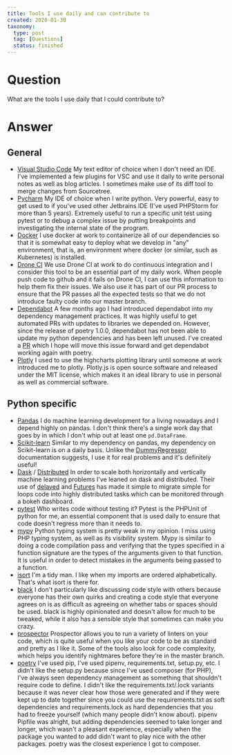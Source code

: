 ```yaml
---
title: Tools I use daily and can contribute to
created: 2020-01-30
taxonomy:
  type: post
  tag: [Questions]
  status: finished
---
```


# Question
What are the tools I use daily that I could contribute to?

# Answer
## General
* [Visual Studio Code](https://github.com/microsoft/vscode) My text editor of choice when I don't need an IDE. I've implemented a few plugins for VSC and use it daily to write personal notes as well as blog articles. I sometimes make use of its diff tool to merge changes from Sourcetree.
* [Pycharm](https://github.com/JetBrains/intellij-community) My IDE of choice when I write python. Very powerful, easy to get used to if you've used other Jetbrains IDE (I've used PHPStorm for more than 5 years). Extremely useful to run a specific unit test using pytest or to debug a complex issue by putting breakpoints and investigating the internal state of the program.
* [Docker](https://github.com/moby/moby) I use docker at work to containerize all of our dependencies so that it is somewhat easy to deploy what we develop in "any" environment, that is, an environment where docker (or similar, such as Kubernetes) is installed.
* [Drone CI](https://github.com/drone/drone) We use Drone CI at work to do continuous integration and I consider this tool to be an essential part of my daily work. When people push code to github and it fails on Drone CI, I can use this information to help them fix their issues. We also use it has part of our PR process to ensure that the PR passes all the expected tests so that we do not introduce faulty code into our master branch.
* [Dependabot](https://github.com/dependabot/dependabot-core) A few months ago I had introduced dependabot into my dependency management practices. It was highly useful to get automated PRs with updates to libraries we depended on. However, since the release of poetry 1.0.0, dependabot has not been able to update my python dependencies and has been left unused. I've created a [PR](https://github.com/dependabot/dependabot-core/pull/1621) which I hope will move this issue forward and get dependabot working again with poetry.
* [Plotly](https://github.com/plotly/plotly.js) I used to use the highcharts plotting library until someone at work introduced me to plotly. Plotly.js is open source software and released under the MIT license, which makes it an ideal library to use in personal as well as commercial software.

## Python specific
* [Pandas](https://github.com/pandas-dev/pandas) I do machine learning development for a living nowadays and I depend highly on pandas. I don't think there's a single work day that goes by in which I don't whip out at least one `pd.DataFrame`.
* [Scikit-learn](https://github.com/scikit-learn/scikit-learn) Similar to my dependency on pandas, my dependency on Scikit-learn is on a daily basis. Unlike the [DummyRegressor](https://scikit-learn.org/stable/modules/generated/sklearn.dummy.DummyRegressor.html) documentation suggests, I use it for real problems and it's definitely useful!
* [Dask](https://github.com/dask/dask) / [Distributed](https://github.com/dask/distributed) In order to scale both horizontally and vertically machine learning problems I've leaned on dask and distributed. Their use of [delayed](https://docs.dask.org/en/latest/delayed.html) and [Futures](https://docs.dask.org/en/latest/futures.html) has made it simple to migrate simple for loops code into highly distributed tasks which can be monitored through a bokeh dashboard.
* [pytest](https://github.com/pytest-dev/pytest) Who writes code without testing it? Pytest is the PHPUnit of python for me, an essential component that is used daily to ensure that code doesn't regress more than it needs to.
* [mypy](https://github.com/python/mypy) Python typing system is pretty weak in my opinion. I miss using PHP typing system, as well as its visibility system. Mypy is similar to doing a code compilation pass and verifying that the types specified in a function signature are the types of the arguments given to that function. It is useful in order to detect mistakes in the arguments being passed to a function.
* [isort](https://github.com/timothycrosley/isort) I'm a tidy man. I like when my imports are ordered alphabetically. That's what isort is there for.
* [black](https://github.com/psf/black) I don't particularly like discussing code style with others because everyone has their own quirks and creating a code style that everyone agrees on is as difficult as agreeing on whether tabs or spaces should be used. black is highly opinionated and doesn't allow for much to be tweaked, while it also has a sensible style that sometimes can make you crazy.
* [prospector](https://github.com/PyCQA/prospector) Prospector allows you to run a variety of linters on your code, which is quite useful when you like your code to be as standard and pretty as I like it. Some of the tools also look for code complexity, which helps you identify nightmares before they're in the master branch.
* [poetry](https://github.com/python-poetry/poetry) I've used pip, I've used pipenv, requirements.txt, setup.py, etc. I didn't like the setup.py because since I've used composer (for PHP), I've always seen dependency management as something that shouldn't require code to define. I didn't like the requirements.txt/.lock variants because it was never clear how those were generated and if they were kept up to date together since you could use the requirements.txt as soft dependencies and requirements.lock as hard dependencies that you had to freeze yourself (which many people didn't know about). pipenv Pipfile was alright, but adding dependencies seemed to take longer and longer, which wasn't a pleasant experience, especially when the package you wanted to add didn't want to play nice with the other packages. poetry was the closest experience I got to composer.

